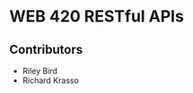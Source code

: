 <h1>WEB 420 RESTful APIs</h1>
<h2>Contributors</h2>
<ul>
  <li>Riley Bird</li>
  <li>Richard Krasso</li>
</ul>
